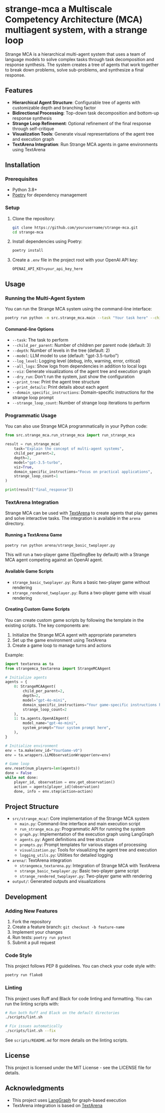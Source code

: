 # strange-mca a Multiscale Competency Architecture (MCA) multiagent system, with a strange loop

Strange MCA is a hierarchical multi-agent system that uses a team of language models to solve complex tasks through task decomposition and response synthesis. The system creates a tree of agents that work together to break down problems, solve sub-problems, and synthesize a final response.

## Features

- **Hierarchical Agent Structure**: Configurable tree of agents with customizable depth and branching factor
- **Bidirectional Processing**: Top-down task decomposition and bottom-up response synthesis
- **Strange Loop Refinement**: Optional refinement of the final response through self-critique
- **Visualization Tools**: Generate visual representations of the agent tree and execution graph
- **TextArena Integration**: Run Strange MCA agents in game environments using TextArena

## Installation

### Prerequisites

- Python 3.8+
- [Poetry](https://python-poetry.org/) for dependency management

### Setup

1. Clone the repository:
   ```bash
   git clone https://github.com/yourusername/strange-mca.git
   cd strange-mca
   ```

2. Install dependencies using Poetry:
   ```bash
   poetry install
   ```

3. Create a `.env` file in the project root with your OpenAI API key:
   ```
   OPENAI_API_KEY=your_api_key_here
   ```

## Usage

### Running the Multi-Agent System

You can run the Strange MCA system using the command-line interface:

```bash
poetry run python -m src.strange_mca.main --task "Your task here" --child_per_parent 3 --depth 2 --model "gpt-3.5-turbo"
```

#### Command-line Options

- `--task`: The task to perform
- `--child_per_parent`: Number of children per parent node (default: 3)
- `--depth`: Number of levels in the tree (default: 2)
- `--model`: LLM model to use (default: "gpt-3.5-turbo")
- `--log_level`: Logging level (debug, info, warning, error, critical)
- `--all_logs`: Show logs from dependencies in addition to local logs
- `--viz`: Generate visualizations of the agent tree and execution graph
- `--dry_run`: Don't run the system, just show the configuration
- `--print_tree`: Print the agent tree structure
- `--print_details`: Print details about each agent
- `--domain_specific_instructions`: Domain-specific instructions for the strange loop prompt
- `--strange_loop_count`: Number of strange loop iterations to perform

### Programmatic Usage

You can also use Strange MCA programmatically in your Python code:

```python
from src.strange_mca.run_strange_mca import run_strange_mca

result = run_strange_mca(
    task="Explain the concept of multi-agent systems",
    child_per_parent=2,
    depth=2,
    model="gpt-3.5-turbo",
    viz=True,
    domain_specific_instructions="Focus on practical applications",
    strange_loop_count=1
)

print(result["final_response"])
```

### TextArena Integration

Strange MCA can be used with [TextArena](https://github.com/microsoft/TextWorld) to create agents that play games and solve interactive tasks. The integration is available in the `arena` directory.

#### Running a TextArena Game

```bash
poetry run python arena/strange_basic_twoplayer.py
```

This will run a two-player game (SpellingBee by default) with a Strange MCA agent competing against an OpenAI agent.

#### Available Game Scripts

- `strange_basic_twoplayer.py`: Runs a basic two-player game without rendering
- `strange_rendered_twoplayer.py`: Runs a two-player game with visual rendering

#### Creating Custom Game Scripts

You can create custom game scripts by following the template in the existing scripts. The key components are:

1. Initialize the Strange MCA agent with appropriate parameters
2. Set up the game environment using TextArena
3. Create a game loop to manage turns and actions

Example:

```python
import textarena as ta
from strangemca_textarena import StrangeMCAAgent

# Initialize agents
agents = {
    0: StrangeMCAAgent(
        child_per_parent=2,
        depth=2,
        model="gpt-4o-mini",
        domain_specific_instructions="Your game-specific instructions here",
        strange_loop_count=2
    ),
    1: ta.agents.OpenAIAgent(
        model_name="gpt-4o-mini",
        system_prompt="Your system prompt here",
    ),
}

# Initialize environment
env = ta.make(env_id="YourGame-v0")
env = ta.wrappers.LLMObservationWrapper(env=env)

# Game loop
env.reset(num_players=len(agents))
done = False
while not done:
    player_id, observation = env.get_observation()
    action = agents[player_id](observation)
    done, info = env.step(action=action)
```

## Project Structure

- `src/strange_mca/`: Core implementation of the Strange MCA system
  - `main.py`: Command-line interface and main execution script
  - `run_strange_mca.py`: Programmatic API for running the system
  - `graph.py`: Implementation of the execution graph using LangGraph
  - `agents.py`: Agent definitions and tree structure
  - `prompts.py`: Prompt templates for various stages of processing
  - `visualization.py`: Tools for visualizing the agent tree and execution
  - `logging_utils.py`: Utilities for detailed logging
- `arena/`: TextArena integration
  - `strangemca_textarena.py`: Integration of Strange MCA with TextArena
  - `strange_basic_twoplayer.py`: Basic two-player game script
  - `strange_rendered_twoplayer.py`: Two-player game with rendering
- `output/`: Generated outputs and visualizations

## Development

### Adding New Features

1. Fork the repository
2. Create a feature branch: `git checkout -b feature-name`
3. Implement your changes
4. Run tests: `poetry run pytest`
5. Submit a pull request

### Code Style

This project follows PEP 8 guidelines. You can check your code style with:

```bash
poetry run flake8
```

### Linting

This project uses Ruff and Black for code linting and formatting. You can run the linting scripts with:

```bash
# Run both Ruff and Black on the default directories
./scripts/lint.sh

# Fix issues automatically
./scripts/lint.sh --fix
```

See `scripts/README.md` for more details on the linting scripts.

## License

This project is licensed under the MIT License - see the LICENSE file for details.

## Acknowledgments

- This project uses [LangGraph](https://github.com/langchain-ai/langgraph) for graph-based execution
- TextArena integration is based on [TextArena](https://github.com/microsoft/TextWorld) 